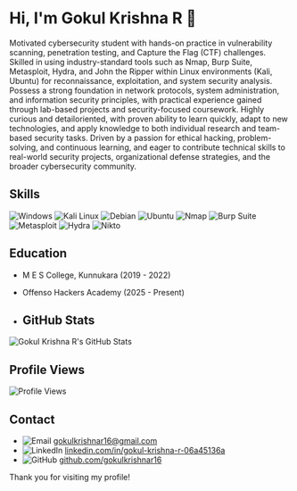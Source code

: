
# Hi, I'm Gokul Krishna R 👋

Motivated cybersecurity student with hands-on practice in vulnerability scanning, penetration testing, and Capture the
Flag (CTF) challenges. Skilled in using industry-standard tools such as Nmap, Burp Suite, Metasploit, Hydra, and John
the Ripper within Linux environments (Kali, Ubuntu) for reconnaissance, exploitation, and system security analysis.
Possess a strong foundation in network protocols, system administration, and information security principles, with
practical experience gained through lab-based projects and security-focused coursework. Highly curious and detailoriented, with proven ability to learn quickly, adapt to new technologies, and apply knowledge to both individual research and team-based security tasks. Driven by a passion for ethical hacking, problem-solving, and continuous learning, and eager to contribute technical skills to real-world security projects, organizational defense strategies, and the
broader cybersecurity community.

## Skills
![Windows](https://img.shields.io/badge/Windows-0078D6?style=for-the-badge&logo=windows&logoColor=white) ![Kali Linux](https://img.shields.io/badge/Kali_Linux-557C94?style=for-the-badge&logo=kalilinux&logoColor=white) ![Debian](https://img.shields.io/badge/Debian-A81D33?style=for-the-badge&logo=debian&logoColor=white) ![Ubuntu](https://img.shields.io/badge/Ubuntu-E95420?style=for-the-badge&logo=ubuntu&logoColor=white) ![Nmap](https://img.shields.io/badge/Nmap-9E4784?style=for-the-badge&logo=nmap&logoColor=white) ![Burp Suite](https://img.shields.io/badge/Burp_Suite-FE7F00?style=for-the-badge&logo=burpsuite&logoColor=white) ![Metasploit](https://img.shields.io/badge/Metasploit-FF5C57?style=for-the-badge&logo=metasploit&logoColor=white) ![Hydra](https://img.shields.io/badge/Hydra-4B0082?style=for-the-badge) ![Nikto](https://img.shields.io/badge/Nikto-5c5c5c?style=for-the-badge&logo=nikto)


## Education
- M E S College, Kunnukara (2019 - 2022)  
- Offenso Hackers Academy (2025 - Present)

-   ## GitHub Stats

![Gokul Krishna R's GitHub Stats](https://github-readme-stats.vercel.app/api?username=gokulkrishnar16&show_icons=true&hide_title=true&count_private=true&include_all_commits=true&hide=prs&line_height=24)

## Profile Views

![Profile Views](https://komarev.com/ghpvc/?username=gokulkrishnar16&style=flat&color=blue)



## Contact
- ![Email](https://img.icons8.com/ios-filled/20/4f9eed/email.png) gokulkrishnar16@gmail.com  
- ![LinkedIn](https://img.icons8.com/ios-filled/20/4f9eed/linkedin.png) [linkedin.com/in/gokul-krishna-r-06a45136a](https://www.linkedin.com/in/gokul-krishna-r-06a45136a)  
- ![GitHub](https://img.icons8.com/ios-glyphs/20/4f9eed/github.png) [github.com/gokulkrishnar16](https://github.com/gokulkrishnar16)  

Thank you for visiting my profile!
